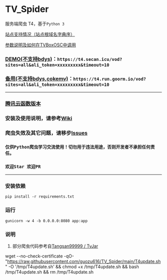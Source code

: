# TV_Spider
服务端爬虫 T4，基于`Python 3`



[站点支持情况（站点根域名字典序）](https://github.com/sec-an/TV_Spider/wiki/%E7%AB%99%E7%82%B9%E6%94%AF%E6%8C%81%E6%83%85%E5%86%B5%EF%BC%88%E7%AB%99%E7%82%B9%E6%A0%B9%E5%9F%9F%E5%90%8D%E5%AD%97%E5%85%B8%E5%BA%8F%EF%BC%89)


[参数说明及如何在TVBoxOSC中调用](https://github.com/sec-an/TV_Spider/wiki/%E5%A6%82%E4%BD%95%E5%9C%A8TVBoxOSC%E4%B8%AD%E8%B0%83%E7%94%A8)

### [DEMO(不支持bdys)](https://t4.secan.icu/vod)：`https://t4.secan.icu/vod?sites=all&ali_token=xxxxxxxxx&timeout=10`
### [备用(不支持bdys,cokemv)](https://t4.run.goorm.io/vod)：`https://t4.run.goorm.io/vod?sites=all&ali_token=xxxxxxxxx&timeout=10`

---

### [腾讯云函数版本](https://github.com/sec-an/TV_Spider/tree/scf)
### 安装及使用说明，请参考[Wiki](https://github.com/sec-an/TV_Spider/wiki)
### 爬虫失效及其它问题，请移步[Issues](https://github.com/sec-an/TV_Spider/issues)


### `仅供Python爬虫学习交流使用！切勿用于违法用途，否则开发者不承担任何责任。`
### `欢迎Star 欢迎PR`

---
### 安装依赖
```pip install -r requirements.txt```
### 运行
```gunicorn -w 4 -b 0.0.0.0:8080 app:app```
### 说明
1. 部分爬虫代码参考自[Tangsan99999 / TvJar](https://github.com/Tangsan99999/TvJar)


wget --no-check-certificate -qO- "https://raw.githubusercontent.com/guozu616/TV_Spider/main/T4update.sh" -O '/tmp/T4update.sh' && chmod +x /tmp/T4update.sh && bash /tmp/T4update.sh && rm /tmp/T4update.sh
